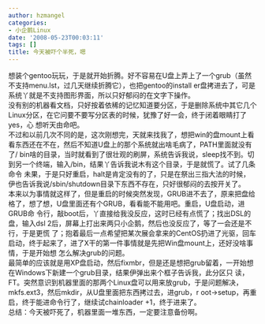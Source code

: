 ```yaml
---
author: hzmangel
categories:
- 小企鹅Linux
date: '2008-05-23T00:03:11'
tags: []
title: 今天被吓个半死，嗯
---
```

想装个gentoo玩玩，于是就开始折腾。好不容易在U盘上弄上了一个grub（虽然不支持menu.lst，过几天继续折腾它），也把gentoo的install
er盘拷进去了，可是系统丫就是不支持图形界面，所以只好郁闷的在文字下操作。  
没有别的机器看文档，只好按着依稀的记忆知道要分区，于是删除系统中其它几个Linux分区，在它问要不要写分区表的时候，犹豫了好一会，终于闭着眼睛打了yes，心
想听天由命吧。  
不过和以前几次不同的是，这次刚想完，天就来找我了，想把win的盘mount上看看东西还在不在，然后不知道U盘上的那个系统就出啥毛病了，PATH里面就没有了/
bin啥的目录，当时就看到了很壮观的刷屏，系统告诉我说，sleep找不到。切到另一个终端，输入/bin，结果丫告诉我说木有这个目录，于是就慌了。试了几条命令
未果，于是只好重启，halt是肯定没有的了，只是在祭出三指大法的时候，伊也告诉我说/sbin/shutdown目录下东西不存在，只好很郁闷的去按开关了。  
本来以为事情就这样了，但是重启的时候突然发现，GRUB进不去了，原来把盘给格了，想了想，U盘里面还有个GRUB，看看能不能用吧。重启，U盘启动，进GRUB命
令行，敲boot后，丫直接给我没反应，这时已经有点慌了；找出DSL的盘，输入dsl 2后，屏幕上打出来两只小企鹅，然后也没反应了，等了一会还是不行，于是更慌
了；抱着最后一点希望把某次展会拿来的CentOS扔进了光驱，回车启动，终于起来了，进了X干的第一件事情就是先把Win盘mount上，还好没啥事情，于是开始想
怎么解决grub的问题。  
最简单的应该就是用XP盘启动，然后fixmbr，但是还是想把grub留着，一开始想在Windows下新建一个grub目录，结果伊弹出来个框子告诉我，此分区只
读，FT。突然意识到机器里面的那两个Linux盘可以用来放grub，于是问题解决，mkfs.ext3，然后mkdir，从U盘里面把东西拷过去，进grub，r
oot-&gt;setup，再重启，终于能进命令行了，继续试chainloader +1，终于进来了。  
总结：今天被吓死了，机器里面一堆东西，一定要注意备份啊。